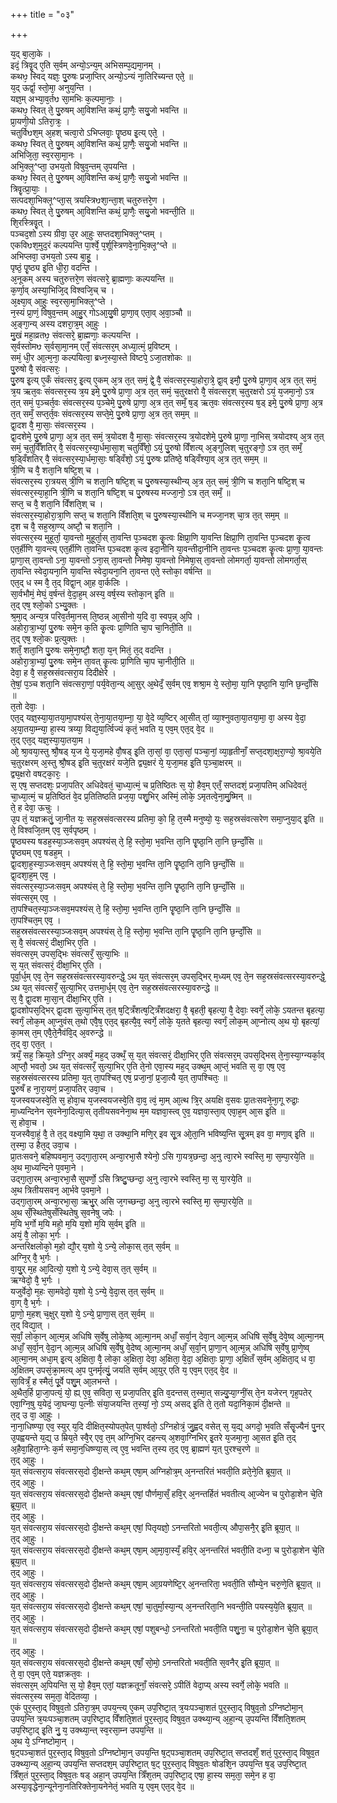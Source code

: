 +++
title = "०३"

+++

य᳘द् बा᳘ला᳘के ।  
इदं᳘ त्रिवॄ᳘द् ए᳘ति स᳘र्वम् अन्यो᳘ऽन्य᳘म् अभिसम्प᳘द्यमा᳘नम् ।  
कथᳪ᳘ स्विद् यज्ञः᳘ पु᳘रुषः प्रजा᳘प्तिर् अन्यो᳘ऽन्यं ना᳘तिरिच्यन्त एते᳘ ॥  
य᳘द् ऊर्द्वा᳘ स्तो᳘मा᳘ अनुय᳘न्ति ।  
यज्ञ᳘म् अभ्या᳘व᳘र्तᳪ सा᳘मभिः क᳘ल्पमा᳘नाः᳘ ।  
कथᳪ᳘ स्वित् ते᳘ पु᳘रुषम् आ᳘विशन्ति कथं᳘ प्रा᳘णैः᳘ सयु᳘जो भवन्ति ॥  
प्रा᳘यणी᳘यो ऽतिरा᳘त्रः᳘ ।  
चतुर्विᳪश᳘म् अ᳘हश् चत्वा᳘रो ऽभिप्लवाः᳘ पॄ᳘ष्ठ्य इ᳘त्य् एते᳘ ।  
कथᳪ᳘ स्वित् ते᳘ पु᳘रुषम् आ᳘विशन्ति कथं᳘ प्रा᳘णैः᳘ सयु᳘जो भवन्ति ॥  
अभिजि᳘ता᳘ स्व᳘रसा᳘मा᳘नः ।  
अभि᳘क्ल्̥^प्ता᳘ उभय᳘तो विषुव᳘न्तम् उ᳘पयन्ति ।  
कथᳪ᳘ स्वित् ते᳘ पु᳘रुषम् आ᳘विशन्ति कथं᳘ प्रा᳘णैः᳘ सयु᳘जो भवन्ति ॥  
त्रिवॄ᳘त्प्रा᳘याः᳘ ।  
सत्पदशा᳘भिक्ल्̥^प्ता᳘स् त्रयस्त्रिᳪशा᳘न्ता᳘श् चतुरुत्तरे᳘ण ।  
कथᳪ᳘ स्वित् ते᳘ पु᳘रुषम् आ᳘विशन्ति कथं᳘ प्रा᳘णैः᳘ सयु᳘जो भवन्ती᳘ति ॥  
शि᳘रस्त्रिवॄ᳘त् ।  
पञ्चद᳘शो ऽस्य ग्रीवा᳘ उ᳘र आ᳘हुः सप्तदशा᳘भिक्ल्̥^प्तम् ।  
एकविᳪश᳘मुद᳘रं कल्पयन्ति पा᳘र्श्वे᳘ प᳘र्शूस्त्रिणवे᳘ना᳘भि᳘क्ल्̥^प्ते ॥  
अभिप्लवा᳘ उभय᳘तो ऽस्य बा᳘हू᳘ ।  
पृष्ठं᳘ पॄ᳘ष्ठ्य इ᳘ति धी᳘रा᳘ वदन्ति ।  
अ᳘नूकम् अस्य चतुरुत्तरे᳘ण संवत्सरे᳘ ब्रा᳘ह्मणाः᳘ कल्पयन्ति ॥  
क᳘र्णा᳘व् अस्या᳘भिजि᳘द् विश्वजि᳘च् च ।  
अ᳘क्ष्या᳘व् आ᳘हुः स्व᳘रसा᳘मा᳘भिक्ल्̥^प्ते ।  
न᳘स्यं प्रा᳘णं᳘ विषुव᳘न्तम् आ᳘हु᳘र् गोऽआ᳘यु᳘षी प्रा᳘णा᳘व् एता᳘व् अ᳘वा᳘ञ्चौ ॥  
अ᳘ङ्गा᳘न्य् अस्य दशरा᳘त्र᳘म् आ᳘हुः ।  
मु᳘खं महा᳘व्रतᳪ᳘ संवत्सरे᳘ ब्रा᳘ह्मणाः᳘ कल्पयन्ति ।  
स᳘र्वस्तोमᳪ स᳘र्वसा᳘मा᳘नम् एतँ᳘ संवत्सर᳘म् अध्या᳘त्मं᳘ प्र᳘विष्टम् ।  
समं᳘ धी᳘र आ᳘त्म᳘ना᳘ कल्पयित्वा᳘ ब्रध्न᳘स्या᳘स्ते विष्टपे᳘ ऽजा᳘तशोकः ॥  
पु᳘रुषो वै᳘ संवत्सरः᳘ ।  
पु᳘रुष इ᳘त्य् ए᳘कँ संवत्सर᳘ इ᳘त्य् ए᳘कम् अ᳘त्र त᳘त् समं᳘ द्वे᳘ वै᳘ संवत्सर᳘स्या᳘होरा᳘त्रे᳘ द्वा᳘व् इमौ᳘ पु᳘रुषे प्रा᳘णा᳘व् अ᳘त्र त᳘त् समं᳘ त्र᳘य ऋत᳘वः संवत्सर᳘स्य त्र᳘य इमे᳘ पु᳘रुषे प्रा᳘णा᳘ अ᳘त्र त᳘त् समं᳘ च᳘तुरक्षरो वै᳘ संवत्सर᳘श् च᳘तुरक्षरो ऽयं᳘ य᳘जमा᳘नो᳘ ऽत्र त᳘त् समं᳘ प᳘ञ्चर्त᳘वः संवत्सर᳘स्य प᳘ञ्चेमे᳘ पु᳘रुषे प्रा᳘णा᳘ अ᳘त्र त᳘त् समँ᳘ ष᳘ड् ऋत᳘वः संवत्सर᳘स्य ष᳘ड् इमे᳘ पु᳘रुषे प्रा᳘णा᳘ अ᳘त्र त᳘त् समँ᳘ सप्त᳘र्त᳘वः संवत्सर᳘स्य सप्ते᳘मे᳘ पु᳘रुषे प्रा᳘णा᳘ अ᳘त्र त᳘त् सम᳘म् ॥  
द्वा᳘दश वै᳘ मा᳘साः᳘ संवत्सर᳘स्य ।  
द्वा᳘दशेमे᳘ पु᳘रुषे प्रा᳘णा᳘ अ᳘त्र त᳘त् समं᳘ त्र᳘योदश वै᳘ मा᳘साः᳘ संवत्सर᳘स्य त्र᳘योदशेमे᳘ पु᳘रुषे प्रा᳘णा᳘ ना᳘भिस् त्रयोदश्य् अ᳘त्र त᳘त् समं᳘ च᳘तुर्विँशतिर् वै᳘ संवत्सर᳘स्या᳘र्धमा᳘सा᳘श् चतुर्विँशो᳘ ऽयं᳘ पु᳘रुषो विँशत्य् अ᳘ङ्गुलिश् च᳘तुरङ्गो᳘ ऽत्र त᳘त् समँ᳘ ष᳘ड्विँशतिर् वै᳘ संवत्सर᳘स्या᳘र्धमा᳘साः᳘ षड्विँशो᳘ ऽयं᳘ पु᳘रुषः प्रतिष्ठे᳘ षड्विँश्या᳘व् अ᳘त्र त᳘त् सम᳘म् ॥  
त्री᳘णि च वै᳘ शता᳘नि षष्टि᳘श् च ।  
संवत्सर᳘स्य रा᳘त्रयस् त्री᳘णि च शता᳘नि षष्टि᳘श् च पु᳘रुषस्या᳘स्थीन्य् अ᳘त्र त᳘त् समं᳘ त्री᳘णि च शता᳘नि षष्टि᳘श् च संवत्सर᳘स्या᳘हा᳘नि त्री᳘णि च शता᳘नि षष्टि᳘श् च पु᳘रुषस्य मज्जा᳘नो᳘ ऽत्र त᳘त् समँ᳘ ॥  
सप्त᳘ च वै᳘ शता᳘नि विँशति᳘श् च ।  
संवत्सर᳘स्या᳘होरा᳘त्रा᳘णि सप्त᳘ च शता᳘नि विँशति᳘श् च पु᳘रुषस्या᳘स्थीनि च मज्जा᳘नश् चा᳘त्र त᳘त् सम᳘म् ॥  
द᳘श च वै᳘ सह᳘स्रा᳘ण्य् अष्टौ᳘ च शता᳘नि ।  
संवत्सर᳘स्य मुहूर्ता᳘ या᳘वन्तो मुहूर्ता᳘स् ता᳘वन्ति प᳘ञ्चदश कॄ᳘त्वः क्षिप्रा᳘णि या᳘वन्ति क्षिप्रा᳘णि ता᳘वन्ति प᳘ञ्चदश कॄ᳘त्व एत᳘र्हीणि या᳘वन्त्य् एत᳘र्हीणि ता᳘वन्ति प᳘ञ्चदश कॄ᳘त्व इदा᳘नीनि या᳘वन्तीदा᳘नीनि ता᳘वन्तः प᳘ञ्चदश कॄ᳘त्वः प्रा᳘णा᳘ या᳘वन्तः प्रा᳘णा᳘स् ता᳘वन्तो ऽना᳘ या᳘वन्तो ऽना᳘स् ता᳘वन्तो निमेषा᳘ या᳘वन्तो निमेषा᳘स् ता᳘वन्तो लोमगर्ता᳘ या᳘वन्तो लोमगर्ता᳘स् ता᳘वन्ति स्वेदा᳘यना᳘नि या᳘वन्ति स्वेदा᳘यना᳘नि ता᳘वन्त एते᳘ स्तोका᳘ वर्षन्ति ॥  
एत᳘द् ध स्म वै᳘ त᳘द् विद्वा᳘न् आ᳘ह वा᳘र्कलिः ।  
सा᳘र्वभौमं᳘ मेघं᳘ व᳘र्षन्तं वे᳘दा᳘ह᳘म् अस्य᳘ वर्ष᳘स्य स्तोका᳘न् इ᳘ति ॥  
त᳘द् एष᳘ श्लो᳘को ऽभ्यु᳘क्तः ।  
श्र᳘मा᳘द् अन्य᳘त्र परिव᳘र्तमा᳘नस् ति᳘ष्ठन्न् आ᳘सीनो य᳘दि वा᳘ स्वप᳘न्न् अ᳘पि ।  
अहोरा᳘त्रा᳘भ्यां᳘ पु᳘रुषः समे᳘न क᳘ति कॄ᳘त्वः प्रा᳘णिति चा᳘प चा᳘निती᳘ति ॥  
त᳘द् एष᳘ श्लो᳘कः प्र᳘त्युक्तः ।  
शतँ᳘ शता᳘नि पु᳘रुषः समे᳘ना᳘ष्टौ᳘ शता᳘ य᳘न् मितं᳘ त᳘द् वदन्ति ।  
अहोरा᳘त्रा᳘भ्यां᳘ पु᳘रुषः समे᳘न ता᳘वत् कॄ᳘त्वः प्रा᳘णिति चा᳘प चा᳘नीती᳘ति ॥  
देवा᳘ ह वै᳘ सह᳘स्रसंवत्सरा᳘य दिदीक्षेरे ।  
ते᳘षां᳘ प᳘ञ्च शता᳘नि संवत्सरा᳘णां᳘ पर्य᳘वेता᳘न्य् आ᳘सुर् अ᳘थेदँ᳘ स᳘र्वम् एव᳘ शश्रा᳘म ये᳘ स्तो᳘मा᳘ या᳘नि पृष्ठा᳘नि या᳘नि छ᳘न्दाँ᳘सि ॥  
त᳘तो देवाः᳘ ।  
एत᳘द् यज्ञ᳘स्या᳘या᳘तया᳘मा᳘पश्यंस् ते᳘ना᳘या᳘तया᳘म्ना᳘ या᳘ वे᳘दे व्य᳘ष्टिर् आ᳘सीत् तां᳘ व्या᳘श्नुवता᳘या᳘तया᳘मा᳘ वा᳘ अस्य वे᳘दा᳘ अ᳘या᳘तया᳘म्न्या᳘ हा᳘स्य त्रय्या᳘ विद्य᳘या᳘र्त्विज्यं कृतं᳘ भवति य᳘ एव᳘म् एत᳘द् वे᳘द ॥  
त᳘द् एत᳘द् यज्ञ᳘स्या᳘या᳘तया᳘म ।  
ओ᳘ श्रा᳘वया᳘स्तु श्रौ᳘षड् य᳘ज ये᳘ य᳘जा᳘महे वौ᳘षड् इ᳘ति ता᳘सां᳘ वा᳘ एता᳘सां᳘ पञ्चा᳘नां᳘ व्या᳘हृतीनाँ᳘ सप्त᳘दशा᳘क्ष᳘रा᳘ण्यो᳘ श्रा᳘वये᳘ति च᳘तुरक्षरम् अ᳘स्तु श्रौ᳘षड् इ᳘ति च᳘तुरक्षरं यजे᳘ति द्व्य᳘क्षरं ये᳘ य᳘जा᳘मह इ᳘ति प᳘ञ्चा᳘क्षरम् ॥  
द्व्य᳘क्षरो वषट्का᳘रः᳘ ।  
स᳘ एष᳘ सप्तदशः᳘ प्रजा᳘पतिर् अधिदेवतं᳘ चा᳘ध्या᳘त्मं᳘ च प्र᳘तिष्ठितः स᳘ यो᳘ हैव᳘म् एतँ᳘ सप्तदशं᳘ प्रजा᳘पतिम् अधिदेवतं᳘ चा᳘ध्या᳘त्मं᳘ च प्र᳘तिष्ठितं वे᳘द प्र᳘तितिष्ठति प्रज᳘या᳘ पशु᳘भिर् अस्मिं᳘ लोके᳘ ऽमृतत्वे᳘ना᳘मु᳘ष्मिन् ॥  
ते᳘ ह देवा᳘ ऊचुः ।  
उ᳘प तं᳘ यज्ञक्रतुं᳘ जा᳘नीत यः᳘ सह᳘स्रसंवत्सरस्य प्रतिमा᳘ को᳘ हि᳘ त᳘स्मै मनुष्यो᳘ यः᳘ सह᳘स्रसंवत्सरेण समा᳘प्नुया᳘द् इ᳘ति ॥  
ते᳘ विश्वजि᳘तम् एव᳘ स᳘र्वपृष्ठम् ।  
पॄ᳘ष्ठ्यस्य षडह᳘स्या᳘ञ्जःसव᳘म् अपश्यंस् ते᳘ हि᳘ स्तो᳘मा᳘ भ᳘वन्ति ता᳘नि पॄ᳘ष्ठा᳘नि ता᳘नि छ᳘न्दाँ᳘सि ॥  
पॄ᳘ष्ठ्यम् एव᳘ षडह᳘म् ।  
द्वा᳘दशा᳘ह᳘स्या᳘ञ्जःसव᳘म् अपश्यंस् ते᳘ हि᳘ स्तो᳘मा᳘ भ᳘वन्ति ता᳘नि पॄ᳘ष्ठा᳘नि ता᳘नि छ᳘न्दाँ᳘सि ॥  
द्वा᳘दशा᳘ह᳘म् एव᳘ ।  
संवत्सर᳘स्या᳘ञ्जःसव᳘म् अपश्यंस् ते᳘ हि᳘ स्तो᳘मा᳘ भ᳘वन्ति ता᳘नि पॄ᳘ष्ठा᳘नि ता᳘नि छ᳘न्दाँ᳘सि ॥  
संवत्सर᳘म् एव᳘ ।  
ता᳘पश्चित᳘स्या᳘ञ्जःसव᳘मपश्यंस् ते᳘ हि᳘ स्तो᳘मा᳘ भ᳘वन्ति ता᳘नि पॄ᳘ष्ठा᳘नि ता᳘नि छ᳘न्दाँ᳘सि ॥  
ता᳘पश्चित᳘म् एव᳘ ।  
सह᳘स्रसंवत्सरस्या᳘ञ्जःसव᳘म् अपश्यंस् ते᳘ हि᳘ स्तो᳘मा᳘ भ᳘वन्ति ता᳘नि पॄ᳘ष्ठा᳘नि ता᳘नि छ᳘न्दाँ᳘सि ॥  
स᳘ वै᳘ संवत्सरं᳘ दीक्षा᳘भिर् ए᳘ति ।  
संवत्सर᳘म् उपस᳘द्भिः संवत्सरँ᳘ सुत्या᳘भिः ॥  
स᳘ य᳘त् संवत्सरं᳘ दीक्षा᳘भिर् ए᳘ति ।  
पूर्वा᳘र्ध᳘म् एव᳘ ते᳘न सह᳘स्रसंवत्सरस्या᳘वरुन्द्धे᳘ ऽथ य᳘त् संवत्सर᳘म् उपस᳘द्भिर् म᳘ध्यम् एव᳘ ते᳘न सह᳘स्रसंवत्सरस्या᳘वरुन्द्धे᳘ ऽथ य᳘त् संवत्सरँ᳘ सुत्या᳘भिर् उत्तमा᳘र्ध᳘म् एव᳘ ते᳘न सह᳘स्रसंवत्सरस्या᳘वरुन्द्धे ॥  
स᳘ वै᳘ द्वा᳘दश मा᳘सा᳘न् दीक्षा᳘भिर् ए᳘ति ।  
द्वा᳘दशोपस᳘द्भिर् द्वा᳘दश सुत्या᳘भिस् त᳘त् ष᳘ट्त्रिँशत्ष᳘ट्त्रिँशदक्षरा᳘ वै᳘ बृहती᳘ बृहत्या᳘ वै᳘ देवाः᳘ स्वर्गे᳘ लोके᳘ ऽयतन्त बृहत्या᳘ स्वर्गं᳘ लोक᳘म् आ᳘प्नुवंस् त᳘थो एवै᳘ष᳘ एत᳘द् बृहत्यै᳘व᳘ स्वर्गे᳘ लोके᳘ य᳘तते बृहत्या᳘ स्वर्गं᳘ लोक᳘म् आ᳘प्नोत्य् अ᳘थ यो᳘ बृहत्यां᳘ का᳘मस् त᳘म् एवै᳘ते᳘नैवंवि᳘द् अ᳘वरुन्द्धे ॥  
त᳘द् वा᳘ एत᳘त् ।  
त्रयँ᳘ सह᳘ क्रिय᳘ते ऽग्नि᳘र् अर्क्यं᳘ मह᳘द् उक्थँ᳘ स᳘ य᳘त् संवत्सरं᳘ दीक्षा᳘भिर् ए᳘ति संवत्सर᳘म् उपस᳘द्भिस् ते᳘ना᳘स्या᳘ग्न्यर्का᳘व् आ᳘प्तौ᳘ भवतो᳘ ऽथ य᳘त् संवत्सरँ᳘ सुत्या᳘भिर् ए᳘ति ते᳘नो एवा᳘स्य मह᳘द् उक्थ᳘म् आ᳘प्तं᳘ भवति स᳘ वा᳘ एष᳘ एव᳘ सह᳘स्रसंवत्सरस्य प्रतिमा᳘ य᳘त् ता᳘पश्चित᳘ एष᳘ प्रजा᳘नां᳘ प्र᳘जा᳘त्यै य᳘त् ता᳘पश्चितः᳘ ॥  
पु᳘रुषँ ह ना᳘रा᳘यणं᳘ प्रजा᳘पतिर् उवा᳘च ।  
य᳘जस्वयजस्वे᳘ति स᳘ होवा᳘च य᳘जस्वयजस्वे᳘ति वा᳘व᳘ त्वं᳘ मा᳘म् आ᳘त्थ त्रि᳘र् अयक्षि व᳘सवः प्रा᳘तःसवने᳘ना᳘गू रुद्राः᳘ मा᳘ध्यन्दिनेन स᳘वनेना᳘दित्या᳘स् तृतीयसवनेना᳘थ म᳘म यज्ञवा᳘स्त्व् ए᳘व᳘ यज्ञवा᳘स्ता᳘व् एवा᳘ह᳘म् आ᳘स इ᳘ति ॥  
स᳘ होवा᳘च ।  
य᳘जस्वैवा᳘हं᳘ वै᳘ ते त᳘द् वक्ष्या᳘मि य᳘था᳘ त उक्था᳘नि मणि᳘र् इव सू᳘त्र ओ᳘ता᳘नि भविष्य᳘न्ति सू᳘त्रम् इव वा᳘ मणा᳘व् इ᳘ति ॥  
त᳘स्मा᳘ उ हैत᳘द् उवा᳘च ।  
प्रा᳘तःसवने᳘ बहिष्पवमा᳘न᳘ उद्गा᳘ता᳘रम् अन्वा᳘रभा᳘सै श्येनो᳘ ऽसि गा᳘यत्र᳘छन्दा᳘ अ᳘नु त्वा᳘रभे स्वस्ति᳘ मा᳘ स᳘म्पा᳘रये᳘ति ॥  
अ᳘थ मा᳘ध्यन्दिने प᳘वमा᳘ने ।  
उद्गा᳘ता᳘रम् अन्वा᳘रभा᳘सै सुपर्णो᳘ ऽसि त्रिष्टु᳘प्छन्दा᳘ अ᳘नु त्वा᳘रभे स्वस्ति᳘ मा᳘ स᳘ या᳘रये᳘ति ॥  
अ᳘थ त्रितीयसवन᳘ आ᳘र्भवे प᳘वमा᳘ने ।  
उद्गा᳘ता᳘रम् अन्वा᳘रभा᳘सा᳘ ऋभु᳘र् असि ज᳘गच्छन्दा᳘ अ᳘नु त्वा᳘रभे स्वस्ति᳘ मा᳘ स᳘म्पा᳘रये᳘ति ॥  
अ᳘थ सँ᳘स्थितेषुसँस्थितेषु स᳘वनेषु जपेः ।  
म᳘यि भ᳘र्गो म᳘यि महो᳘ म᳘यि य᳘शो म᳘यि स᳘र्वम् इ᳘ति ॥  
अयं᳘ वै᳘ लोका᳘ भ᳘र्गः ।  
अन्तरिक्षलोको᳘ म᳘हो द्यौ᳘र् य᳘शो ये᳘ ऽन्ये᳘ लोका᳘स् त᳘त् स᳘र्वम् ॥  
अग्नि᳘र् वै᳘ भ᳘र्गः ।  
वा᳘यु᳘र् म᳘ह आ᳘दित्यो᳘ य᳘शो ये᳘ ऽन्ये᳘ देवा᳘स् त᳘त् स᳘र्वम् ॥  
ऋग्वेदो᳘ वै᳘ भ᳘र्गः ।  
यजुर्वेदो᳘ म᳘हः सा᳘मवेदो᳘ य᳘शो ये᳘ ऽन्ये᳘ वे᳘दा᳘स् त᳘त् स᳘र्वम् ॥  
वा᳘ग् वै᳘ भ᳘र्गः ।  
प्रा᳘णो᳘ म᳘हश् च᳘क्षुर् य᳘शो ये᳘ ऽन्ये᳘ प्रा᳘णा᳘स् त᳘त् स᳘र्वम् ॥  
त᳘द् विद्या᳘त् ।  
स᳘र्वां᳘ लोका᳘न् आ᳘त्म᳘न्न् अधिषि स᳘र्वेषु लोके᳘ष्व् आ᳘त्मा᳘नम् अधाँ᳘ सर्वा᳘न् देवा᳘न् आ᳘त्म᳘न्न् अधिषि स᳘र्वेषु देवे᳘ष्व् आ᳘त्मा᳘नम् अधाँ᳘ स᳘र्वा᳘न् वे᳘दा᳘न् आ᳘त्म᳘न्न् अधिषि स᳘र्वेषु वे᳘देष्व् आ᳘त्मा᳘नम् अधाँ᳘ स᳘र्वा᳘न् प्रा᳘णा᳘न् आ᳘त्म᳘न्न् अधिषि स᳘र्वेषु प्रा᳘णे᳘ष्व् आ᳘त्मा᳘नम् अधा᳘म् इ᳘त्य् अ᳘क्षिता᳘ वै᳘ लोका᳘ अ᳘क्षिता᳘ देवा᳘ अ᳘क्षिता᳘ वे᳘दा᳘ अ᳘क्षिताः᳘ प्रा᳘णा᳘ अ᳘क्षितँ स᳘र्वम् अ᳘क्षिता᳘द् ध वा᳘ अ᳘क्षितम् उपसं᳘क्रा᳘मत्य् अ᳘प पुनर्मृत्युं᳘ जयति स᳘र्वम् आ᳘युर् एति य᳘ एव᳘म् एत᳘द् वे᳘द ॥  
सा᳘वित्रँ᳘ ह स्मैतं᳘ पू᳘र्वे पशु᳘म् आ᳘लभन्ते ।  
अ᳘थैत᳘र्हि प्रा᳘जा᳘पत्यं᳘ यो᳘ ह्य् ए᳘व᳘ सविता᳘ स᳘ प्रजा᳘पतिर् इ᳘ति व᳘दन्तस् त᳘स्मा᳘त् सन्न्यु᳘प्या᳘ग्नीं᳘स् ते᳘न यजेरन् गृह᳘पतेर् एवा᳘ग्नि᳘षु य᳘येदं᳘ जा᳘घन्या᳘ प᳘त्नीः संया᳘जयन्ति त᳘स्यां᳘ नो᳘ ऽप्य् असद् इ᳘ति ते᳘ त᳘तो यदा᳘निका᳘मं दी᳘क्षन्ते ॥  
त᳘द् उ वा᳘ आ᳘हुः ।  
ना᳘ना᳘धिष्ण्या᳘ एव᳘ स्युर् य᳘दि दीक्षित᳘स्योपत᳘पेत् पा᳘र्श्वतो᳘ ऽग्निहोत्रं᳘ जु᳘ह्वद् वसेत् स᳘ य᳘द्य् अगदो᳘ भ᳘वति सँसॄ᳘ज्यैनं पु᳘नर् उ᳘पह्वयन्ते य᳘द्य् उ म्रिय᳘ते स्वै᳘र् एव᳘ त᳘म् अग्नि᳘भिर् दहन्त्य् अ᳘शवा᳘ग्निभिर् इ᳘तरे य᳘जमा᳘ना᳘ आ᳘सत इ᳘ति त᳘द् अ᳘हैवा᳘हिता᳘ग्नेः क᳘र्म समा᳘न᳘धिष्ण्या᳘स् त्व् ए᳘व᳘ भवन्ति त᳘स्य त᳘द् एव᳘ ब्रा᳘ह्मणं य᳘त् पुरश्च᳘रणे ॥  
त᳘द् आ᳘हुः ।  
य᳘त् संवत्सरा᳘य संवत्सरस᳘दो दी᳘क्षन्ते कथ᳘म् एषा᳘म् अग्निहोत्र᳘म् अ᳘नन्तरितं भवती᳘ति व्रते᳘ने᳘ति ब्रूया᳘त् ॥  
त᳘द् आ᳘हुः ।  
य᳘त् संवत्सरा᳘य संवत्सरस᳘दो दी᳘क्षन्ते कथ᳘म् एषां᳘ पौर्णमा᳘सँ᳘ हवि᳘र् अ᳘नन्तर्हितं भवतीत्य् आ᳘ज्येन च पुरोडा᳘शेन चे᳘ति ब्रूया᳘त् ॥  
त᳘द् आ᳘हुः ।  
य᳘त् संवत्सरा᳘य संवत्सरस᳘दो दी᳘क्षन्ते कथ᳘म् एषां᳘ पितृयज्ञो᳘ ऽनन्तरितो भवती᳘त्य् औपा᳘सनै᳘र् इ᳘ति ब्रूया᳘त् ॥  
त᳘द् आ᳘हुः ।  
य᳘त् संवत्सरा᳘य संवत्सरस᳘दो दी᳘क्षन्ते कथ᳘म् एषा᳘म् आ᳘मा᳘वा᳘स्यँ᳘ हवि᳘र् अ᳘नन्तरितं भवती᳘ति दध्ना᳘ च पुरोडा᳘शेन चे᳘ति ब्रूया᳘त् ॥  
त᳘द् आ᳘हुः ।  
य᳘त् संवत्सरा᳘य संवत्सरस᳘दो दी᳘क्षन्ते कथ᳘म् एषा᳘म् आ᳘ग्रयणेष्टि᳘र् अ᳘नन्तरिता᳘ भवती᳘ति सौम्ये᳘न चरु᳘णे᳘ति ब्रूया᳘त् ॥  
त᳘द् आ᳘हुः ।  
य᳘त् संवत्सरा᳘य संवत्सरस᳘दो दी᳘क्षन्ते कथ᳘म् एषां᳘ चा᳘तुर्मा᳘स्या᳘न्य् अ᳘नन्तरिता᳘नि भवन्ती᳘ति पयस्य᳘ये᳘ति ब्रूया᳘त् ॥  
त᳘द् आ᳘हुः ।  
य᳘त् संवत्सरा᳘य संवत्सरस᳘दो दी᳘क्षन्ते कथ᳘म् एषां᳘ पशुबन्धो᳘ ऽनन्तरितो भवती᳘ति पशु᳘ना᳘ च पुरोडा᳘शेन चे᳘ति ब्रूया᳘त् ॥  
त᳘द् आ᳘हुः ।  
य᳘त् संवत्सरा᳘य संवत्सरस᳘दो दी᳘क्षन्ते कथ᳘म् एषाँ᳘ सो᳘मो᳘ ऽनन्तरितो भवती᳘ति स᳘वनैर् इ᳘ति ब्रूया᳘त् ॥  
ते᳘ वा᳘ एव᳘म् एते᳘ यज्ञक्रत᳘वः ।  
संवत्सर᳘म् अ᳘पियन्ति स᳘ यो᳘ हैव᳘म् एतां᳘ यज्ञक्रतूनाँ᳘ संवत्सरे᳘ ऽपीतिं वेदा᳘प्य् अस्य स्वर्गे᳘ लोके᳘ भवति ॥  
संवत्सर᳘स्य सम᳘ता᳘ वेदितव्या᳘ ।  
ए᳘कं पुर᳘स्ता᳘द् विषुव᳘तो ऽतिरा᳘त्र᳘म् उपय᳘न्त्य् ए᳘कम् उप᳘रिष्टा᳘त् त्र᳘यःपञ्चा᳘शतं पुर᳘स्ता᳘द् विषुव᳘तो ऽग्निष्टोमा᳘न् उपय᳘न्ति त्र᳘यःपञ्चा᳘शतम् उप᳘रिष्टा᳘द् विँशति᳘शतं पुर᳘स्ता᳘द् विषुव᳘त उक्थ्या᳘न्य् अ᳘हा᳘न्य् उ᳘पयन्ति विँशति᳘शतम् उप᳘रिष्टा᳘द् इ᳘ति नु᳘ य᳘ उक्थ्या᳘न्त् स्व᳘रसा᳘म्न उपय᳘न्ति ॥  
अ᳘थ ये᳘ ऽग्निष्टोमा᳘न् ।  
ष᳘ट्पञ्चा᳘शतं पुर᳘स्ता᳘द् विषुव᳘तो ऽग्निष्टोमा᳘न् उपय᳘न्ति ष᳘ट्पञ्चा᳘शतम् उप᳘रिष्टा᳘त् सप्तदशँ᳘ शतं᳘ पुर᳘स्ता᳘द् विषुव᳘त उक्थ्या᳘न्य् अ᳘हा᳘न्य् उपय᳘न्ति सप्तदश᳘म् उप᳘रिष्टा᳘त् ष᳘ट् पुर᳘स्ता᳘द् विषुव᳘तः षोडशि᳘न उपय᳘न्ति ष᳘ड् उप᳘रिष्टा᳘त् त्रिँश᳘तं पुर᳘स्ता᳘द् विषुव᳘तः षड् अहा᳘न् उपय᳘न्ति त्रिँश᳘तम् उप᳘रिष्टा᳘द् एषा᳘ हा᳘स्य सम᳘ता᳘ समे᳘न ह वा᳘ अस्या᳘वृद्धेना᳘न्यूनेना᳘नतिरिक्तेना᳘यनेनेतं᳘ भवति य᳘ एव᳘म् एत᳘द् वे᳘द ॥  
